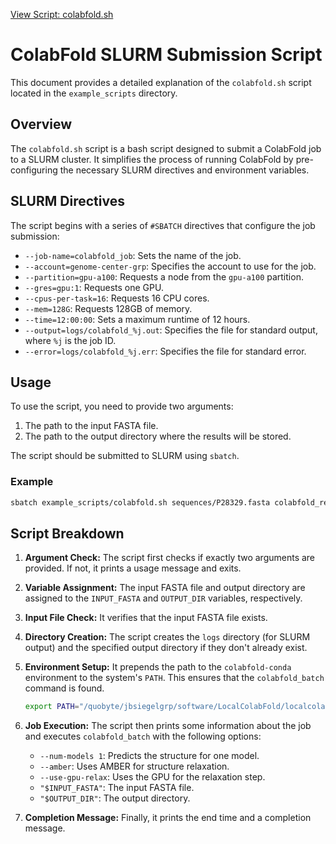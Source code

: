 [View Script: colabfold.sh](../example_scripts/folding/Alphafold2/colabfold.sh)

# ColabFold SLURM Submission Script

This document provides a detailed explanation of the `colabfold.sh` script located in the `example_scripts` directory.

## Overview

The `colabfold.sh` script is a bash script designed to submit a ColabFold job to a SLURM cluster. It simplifies the process of running ColabFold by pre-configuring the necessary SLURM directives and environment variables.

## SLURM Directives

The script begins with a series of `#SBATCH` directives that configure the job submission:

-   `--job-name=colabfold_job`: Sets the name of the job.
-   `--account=genome-center-grp`: Specifies the account to use for the job.
-   `--partition=gpu-a100`: Requests a node from the `gpu-a100` partition.
-   `--gres=gpu:1`: Requests one GPU.
-   `--cpus-per-task=16`: Requests 16 CPU cores.
-   `--mem=128G`: Requests 128GB of memory.
-   `--time=12:00:00`: Sets a maximum runtime of 12 hours.
-   `--output=logs/colabfold_%j.out`: Specifies the file for standard output, where `%j` is the job ID.
-   `--error=logs/colabfold_%j.err`: Specifies the file for standard error.

## Usage

To use the script, you need to provide two arguments:

1.  The path to the input FASTA file.
2.  The path to the output directory where the results will be stored.

The script should be submitted to SLURM using `sbatch`.

### Example

```bash
sbatch example_scripts/colabfold.sh sequences/P28329.fasta colabfold_results/P28329
```

## Script Breakdown

1.  **Argument Check:** The script first checks if exactly two arguments are provided. If not, it prints a usage message and exits.

2.  **Variable Assignment:** The input FASTA file and output directory are assigned to the `INPUT_FASTA` and `OUTPUT_DIR` variables, respectively.

3.  **Input File Check:** It verifies that the input FASTA file exists.

4.  **Directory Creation:** The script creates the `logs` directory (for SLURM output) and the specified output directory if they don't already exist.

5.  **Environment Setup:** It prepends the path to the `colabfold-conda` environment to the system's `PATH`. This ensures that the `colabfold_batch` command is found.

    ```bash
    export PATH="/quobyte/jbsiegelgrp/software/LocalColabFold/localcolabfold/colabfold-conda/bin:$PATH"
    ```

6.  **Job Execution:** The script then prints some information about the job and executes `colabfold_batch` with the following options:
    -   `--num-models 1`: Predicts the structure for one model.
    -   `--amber`: Uses AMBER for structure relaxation.
    -   `--use-gpu-relax`: Uses the GPU for the relaxation step.
    -   `"$INPUT_FASTA"`: The input FASTA file.
    -   `"$OUTPUT_DIR"`: The output directory.

7.  **Completion Message:** Finally, it prints the end time and a completion message.
